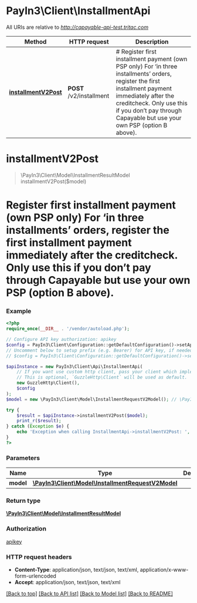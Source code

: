# PayIn3\Client\InstallmentApi

All URIs are relative to *http://capayable-api-test.tritac.com*

Method | HTTP request | Description
------------- | ------------- | -------------
[**installmentV2Post**](InstallmentApi.md#installmentV2Post) | **POST** /v2/installment | # Register first installment payment (own PSP only)    For ‘in three installments’ orders, register the first installment payment immediately after the creditcheck. Only use this if you don’t pay through Capayable but use your own PSP (option B above).


# **installmentV2Post**
> \PayIn3\Client\Model\InstallmentResultModel installmentV2Post($model)

# Register first installment payment (own PSP only)    For ‘in three installments’ orders, register the first installment payment immediately after the creditcheck. Only use this if you don’t pay through Capayable but use your own PSP (option B above).

### Example
```php
<?php
require_once(__DIR__ . '/vendor/autoload.php');

// Configure API key authorization: apikey
$config = PayIn3\Client\Configuration::getDefaultConfiguration()->setApiKey('apikey', 'YOUR_API_KEY');
// Uncomment below to setup prefix (e.g. Bearer) for API key, if needed
// $config = PayIn3\Client\Configuration::getDefaultConfiguration()->setApiKeyPrefix('apikey', 'Bearer');

$apiInstance = new PayIn3\Client\Api\InstallmentApi(
    // If you want use custom http client, pass your client which implements `GuzzleHttp\ClientInterface`.
    // This is optional, `GuzzleHttp\Client` will be used as default.
    new GuzzleHttp\Client(),
    $config
);
$model = new \PayIn3\Client\Model\InstallmentRequestV2Model(); // \PayIn3\Client\Model\InstallmentRequestV2Model | 

try {
    $result = $apiInstance->installmentV2Post($model);
    print_r($result);
} catch (Exception $e) {
    echo 'Exception when calling InstallmentApi->installmentV2Post: ', $e->getMessage(), PHP_EOL;
}
?>
```

### Parameters

Name | Type | Description  | Notes
------------- | ------------- | ------------- | -------------
 **model** | [**\PayIn3\Client\Model\InstallmentRequestV2Model**](../Model/InstallmentRequestV2Model.md)|  |

### Return type

[**\PayIn3\Client\Model\InstallmentResultModel**](../Model/InstallmentResultModel.md)

### Authorization

[apikey](../../README.md#apikey)

### HTTP request headers

 - **Content-Type**: application/json, text/json, text/xml, application/x-www-form-urlencoded
 - **Accept**: application/json, text/json, text/xml

[[Back to top]](#) [[Back to API list]](../../README.md#documentation-for-api-endpoints) [[Back to Model list]](../../README.md#documentation-for-models) [[Back to README]](../../README.md)

